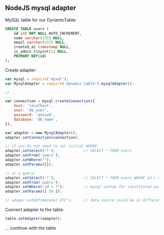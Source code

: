 NodeJS mysql adapter
--------------------

MySQL table for our DynamicTable:

```sql
CREATE TABLE users (
    id int NOT NULL AUTO_INCREMENT,
    name varchar(255) NULL,
    email varchar(255) NULL,
    created_at timestamp NULL,
    is_admin tinyint(1) NULL,
    PRIMARY KEY(id)
);
```

Create adapter:

```javascript
var mysql = require('mysql');
var MysqlAdapter = require('dynamic-table').mysqlAdapter();

// ...

var connection = mysql.createConnection({
    host: 'localhost',
    user: 'db_user',
    password: 'passwd',
    database: 'db_name',
});

var adapter = new MysqlAdapter();
adapter.setConnection(connection);

// if you do not need to set initial WHERE:
adapter.setSelect('*');             // SELECT * FROM users
adapter.setFrom('users');
adapter.setWhere("");
adapter.setParams([]);

// or a query:
adapter.setSelect('*');             // SELECT * FROM users WHERE id > 50
adapter.setFrom('users');
adapter.setWhere("id > ?");         // mysql syntax for substituted parameters
adapter.setParams([ 50 ]);

// adaper.setDbTimezone('UTC');     // data source could be in different timezone
```

Connect adapter to the table:

```javascript
table.setAdapter(adapter);
```

... continue with the table
